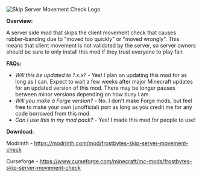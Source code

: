 ![Skip Server Movement Check Logo](https://github.com/FrostbyteGames1/Frostbytes-Skip-Server-Movement-Check/assets/109047591/3af3daaf-9dca-49b2-a9b2-3845026b6232)

**Overview:**

A server side mod that skips the client movement check that causes rubber-banding due to "moved too quickly" or "moved wrongly".
This means that client movement is not validated by the server, so server owners should be sure to only install this mod if they trust everyone to play fair.

**FAQs:**

- _Will this be updated to 1.x.x?_ - Yes! I plan on updating this mod for as long as I can. Expect to wait a few weeks after major Minecraft updates for an updated version of this mod. There may be longer pauses between minor versions depending on how busy I am.
- _Will you make a Forge version?_ - No. I don't make Forge mods, but feel free to make your own (unofficial) port as long as you credit me for any code borrowed from this mod.
- _Can I use this in my mod pack?_ - Yes! I made this mod for people to use!

**Download:**

Modrinth - https://modrinth.com/mod/frostbytes-skip-server-movement-check

Curseforge - https://www.curseforge.com/minecraft/mc-mods/frostbytes-skip-server-movement-check
